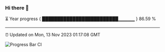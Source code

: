 ### Hi there 👋

⏳ Year progress { █████████████████████████▁▁▁▁▁ } 86.59 %

---

⏰ Updated on Mon, 13 Nov 2023 01:17:08 GMT

![Progress Bar CI](https://github.com/ZhaoGui/ZhaoGui/workflows/Progress%20Bar%20CI/badge.svg)

